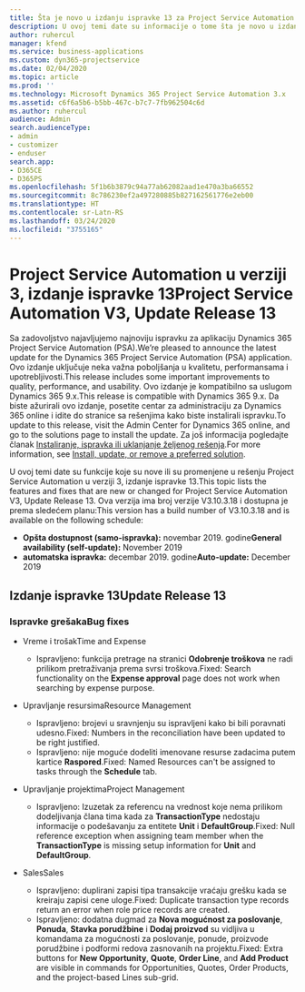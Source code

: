 ```yaml
---
title: Šta je novo u izdanju ispravke 13 za Project Service Automation u verziji 3
description: U ovoj temi date su informacije o tome šta je novo u izdanju ispravke 13 za Project Service Automation u verziji 3.
author: ruhercul
manager: kfend
ms.service: business-applications
ms.custom: dyn365-projectservice
ms.date: 02/04/2020
ms.topic: article
ms.prod: ''
ms.technology: Microsoft Dynamics 365 Project Service Automation 3.x
ms.assetid: c6f6a5b6-b5bb-467c-b7c7-7fb962504c6d
ms.author: ruhercul
audience: Admin
search.audienceType:
- admin
- customizer
- enduser
search.app:
- D365CE
- D365PS
ms.openlocfilehash: 5f1b6b3879c94a77ab62082aad1e470a3ba66552
ms.sourcegitcommit: 8c786230ef2a497280885b827162561776e2eb00
ms.translationtype: HT
ms.contentlocale: sr-Latn-RS
ms.lasthandoff: 03/24/2020
ms.locfileid: "3755165"
---
```

# <a name="project-service-automation-v3-update-release-13"></a><span data-ttu-id="7af45-103">Project Service Automation u verziji 3, izdanje ispravke 13</span><span class="sxs-lookup"><span data-stu-id="7af45-103">Project Service Automation V3, Update Release 13</span></span>
<span data-ttu-id="7af45-104">Sa zadovoljstvo najavljujemo najnoviju ispravku za aplikaciju Dynamics 365 Project Service Automation (PSA).</span><span class="sxs-lookup"><span data-stu-id="7af45-104">We’re pleased to announce the latest update for the Dynamics 365 Project Service Automation (PSA) application.</span></span> <span data-ttu-id="7af45-105">Ovo izdanje uključuje neka važna poboljšanja u kvalitetu, performansama i upotrebljivosti.</span><span class="sxs-lookup"><span data-stu-id="7af45-105">This release includes some important improvements to quality, performance, and usability.</span></span> <span data-ttu-id="7af45-106">Ovo izdanje je kompatibilno sa uslugom Dynamics 365 9.x.</span><span class="sxs-lookup"><span data-stu-id="7af45-106">This release is compatible with Dynamics 365 9.x.</span></span> <span data-ttu-id="7af45-107">Da biste ažurirali ovo izdanje, posetite centar za administraciju za Dynamics 365 online i idite do stranice sa rešenjima kako biste instalirali ispravku.</span><span class="sxs-lookup"><span data-stu-id="7af45-107">To update to this release, visit the Admin Center for Dynamics 365 online, and go to the solutions page to install the update.</span></span> <span data-ttu-id="7af45-108">Za još informacija pogledajte članak [Instaliranje, ispravka ili uklanjanje željenog rešenja](https://docs.microsoft.com/power-platform/admin/install-remove-preferred-solution).</span><span class="sxs-lookup"><span data-stu-id="7af45-108">For more information, see [Install, update, or remove a preferred solution](https://docs.microsoft.com/power-platform/admin/install-remove-preferred-solution).</span></span>

<span data-ttu-id="7af45-109">U ovoj temi date su funkcije koje su nove ili su promenjene u rešenju Project Service Automation u verziji 3, izdanje ispravke 13.</span><span class="sxs-lookup"><span data-stu-id="7af45-109">This topic lists the features and fixes that are new or changed for Project Service Automation V3, Update Release 13.</span></span> <span data-ttu-id="7af45-110">Ova verzija ima broj verzije V3.10.3.18 i dostupna je prema sledećem planu:</span><span class="sxs-lookup"><span data-stu-id="7af45-110">This version has a build number of V3.10.3.18 and is available on the following schedule:</span></span>

- <span data-ttu-id="7af45-111">**Opšta dostupnost (samo-ispravka):** novembar 2019. godine</span><span class="sxs-lookup"><span data-stu-id="7af45-111">**General availability (self-update):** November 2019</span></span>
- <span data-ttu-id="7af45-112">**automatska ispravka:** decembar 2019. godine</span><span class="sxs-lookup"><span data-stu-id="7af45-112">**Auto-update:** December 2019</span></span>


## <a name="update-release-13"></a><span data-ttu-id="7af45-113">Izdanje ispravke 13</span><span class="sxs-lookup"><span data-stu-id="7af45-113">Update Release 13</span></span> 

### <a name="bug-fixes"></a><span data-ttu-id="7af45-114">Ispravke grešaka</span><span class="sxs-lookup"><span data-stu-id="7af45-114">Bug fixes</span></span>

- <span data-ttu-id="7af45-115">Vreme i trošak</span><span class="sxs-lookup"><span data-stu-id="7af45-115">Time and Expense</span></span>

     - <span data-ttu-id="7af45-116">Ispravljeno: funkcija pretrage na stranici **Odobrenje troškova** ne radi prilikom pretraživanja prema svrsi troškova.</span><span class="sxs-lookup"><span data-stu-id="7af45-116">Fixed: Search functionality on the **Expense approval** page does not work when searching by expense purpose.</span></span>

- <span data-ttu-id="7af45-117">Upravljanje resursima</span><span class="sxs-lookup"><span data-stu-id="7af45-117">Resource Management</span></span>

     - <span data-ttu-id="7af45-118">Ispravljeno: brojevi u sravnjenju su ispravljeni kako bi bili poravnati udesno.</span><span class="sxs-lookup"><span data-stu-id="7af45-118">Fixed: Numbers in the reconciliation have been updated to be right justified.</span></span>
     - <span data-ttu-id="7af45-119">Ispravljeno: nije moguće dodeliti imenovane resurse zadacima putem kartice **Raspored**.</span><span class="sxs-lookup"><span data-stu-id="7af45-119">Fixed: Named Resources can't be assigned to tasks through the **Schedule** tab.</span></span>

- <span data-ttu-id="7af45-120">Upravljanje projektima</span><span class="sxs-lookup"><span data-stu-id="7af45-120">Project Management</span></span>

     - <span data-ttu-id="7af45-121">Ispravljeno: Izuzetak za referencu na vrednost koje nema prilikom dodeljivanja člana tima kada za **TransactionType** nedostaju informacije o podešavanju za entitete **Unit** i **DefaultGroup**.</span><span class="sxs-lookup"><span data-stu-id="7af45-121">Fixed: Null reference exception when assigning team member when the **TransactionType** is missing setup information for **Unit** and **DefaultGroup**.</span></span>

- <span data-ttu-id="7af45-122">Sales</span><span class="sxs-lookup"><span data-stu-id="7af45-122">Sales</span></span>

     - <span data-ttu-id="7af45-123">Ispravljeno: duplirani zapisi tipa transakcije vraćaju grešku kada se kreiraju zapisi cene uloge.</span><span class="sxs-lookup"><span data-stu-id="7af45-123">Fixed: Duplicate transaction type records return an error when role price records are created.</span></span>
     - <span data-ttu-id="7af45-124">Ispravljeno: dodatna dugmad za **Nova mogućnost za poslovanje**, **Ponuda**, **Stavka porudžbine** i **Dodaj proizvod** su vidljiva u komandama za mogućnosti za poslovanje, ponude, proizvode porudžbine i podformi redova zasnovanih na projektu.</span><span class="sxs-lookup"><span data-stu-id="7af45-124">Fixed: Extra buttons for **New Opportunity**, **Quote**, **Order Line**, and **Add Product** are visible in commands for Opportunities, Quotes, Order Products, and the project-based Lines sub-grid.</span></span>


